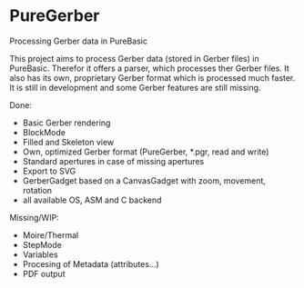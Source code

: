 # PureGerber
Processing Gerber data in PureBasic

This project aims to process Gerber data (stored in Gerber files) in PureBasic.
Therefor it offers a parser, which processes ther Gerber files.
It also has its own, proprietary Gerber format which is processed much faster.
It is still in development and some Gerber features are still missing.

Done:
- Basic Gerber rendering
- BlockMode
- Filled and Skeleton view
- Own, optimized Gerber format (PureGerber, *.pgr, read and write)
- Standard apertures in case of missing apertures
- Export to SVG
- GerberGadget based on a CanvasGadget with zoom, movement, rotation
- all available OS, ASM and C backend

Missing/WIP:
- Moire/Thermal
- StepMode
- Variables
- Procesing of Metadata (attributes...)
- PDF output
